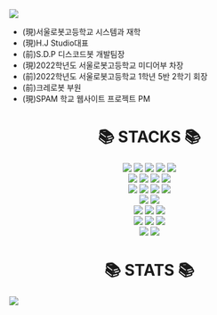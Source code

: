 <!DOCTYPE html>
<html lang="kr">
  <head>
    <meta charset="UTF-8" />
    <meta http-equiv="X-UA-Compatible" content="IE=edge" />
    <meta name="viewport" content="width=device-width, initial-scale=1.0" />
  </head>
  <body>
    <img src="https://capsule-render.vercel.app/api?type=waving&text=저는%20정현서%20혹은%20정삼복입니다&&color=timeGradient&&animation=twinkling&height=200&fontSize=60"
         />
    <ul>
      <li>(現)서울로봇고등학교 시스템과 재학</li>
      <li>(現)H.J Studio대표</li>
      <li>(前)S.D.P 디스코드봇 개발팀장</li>
      <li>(現)2022학년도 서울로봇고등학교 미디어부 차장</li>
      <li>(前)2022학년도 서울로봇고등학교 1학년 5반 2학기 회장</li>
      <li>(前)크레로봇 부원</li>
      <li>(現)SPAM 학교 웹사이트 프로젝트  PM</li>
    </ul>
    <div align=center><h1>📚 STACKS 📚 </h1></div>
    <div align="center">
        <img
          src="https://img.shields.io/badge/java-007396?style=for-the-badge&logo=java&logoColor=white"
        />
        <img
          src="https://img.shields.io/badge/C-00599C?style=for-the-badge&logo=C%2B%2B&logoColor=white"
        />
        <img
          src="https://img.shields.io/badge/python-3776AB?style=for-the-badge&logo=python&logoColor=white"
        />
        <img
          src="https://img.shields.io/badge/typescript-3178C6?style=for-the-badge&logo=typescript&logoColor=white"
        />
        <img
          src="https://img.shields.io/badge/go-00ADD8?style=for-the-badge&logo=go&logoColor=white"
        />
        <br />
        <img
          src="https://img.shields.io/badge/html5-E34F26?style=for-the-badge&logo=html5&logoColor=white"
        />
        <img
          src="https://img.shields.io/badge/css-1572B6?style=for-the-badge&logo=css3&logoColor=white"
        />
        <img
          src="https://img.shields.io/badge/javascript-F7DF1E?style=for-the-badge&logo=javascript&logoColor=black"
        />
        <img
          src="https://img.shields.io/badge/flutter-02569B?style=for-the-badge&logo=flutter&logoColor=white"
        />
        <br />      
        <img
          src="https://img.shields.io/badge/unity-222324?style=for-the-badge&logo=unity&logoColor=white"
        />
        <img
          src="https://img.shields.io/badge/androidstudio-3DDC84?style=for-the-badge&logo=androidstudio&logoColor=white"
        />      
        <img
          src="https://img.shields.io/badge/adobephotoshop-31A8FF?style=for-the-badge&logo=adobephotoshop&logoColor=black"
        />
        <img
          src="https://img.shields.io/badge/adobeillustrator-FF9A00?style=for-the-badge&logo=adobeillustrator&logoColor=black"
        />
      <br />
        <img
          src="https://img.shields.io/badge/adobepremierepro-9999FF?style=for-the-badge&logo=adobepremierepro&logoColor=black"
        />
        <img
          src="https://img.shields.io/badge/adobeaftereffects-9999FF?style=for-the-badge&logo=adobeaftereffects&logoColor=black"
        />
        <br />     
        <img
          src="https://img.shields.io/badge/node.js-339933?style=for-the-badge&logo=nodedotjs&logoColor=white"
        />
        <img
          src="https://img.shields.io/badge/express-181717?style=for-the-badge&logo=express&logoColor=white"
        />
        <img
          src="https://img.shields.io/badge/figma-F24E1E?style=for-the-badge&logo=figma&logoColor=white"
        />
        <br /> 
        <img
          src="https://img.shields.io/badge/linux-FCC624?style=for-the-badge&logo=linux&logoColor=black"
        />
        <img
          src="https://img.shields.io/badge/macos-181717?style=for-the-badge&logo=macos&logoColor=white"
        />
        <img
          src="https://img.shields.io/badge/windows11-0078D4?style=for-the-badge&logo=windows11&logoColor=white"
        />
        <br />
        <img
          src="https://img.shields.io/badge/github-181717?style=for-the-badge&logo=github&logoColor=white"
        />
        <img
          src="https://img.shields.io/badge/git-F05032?style=for-the-badge&logo=git&logoColor=white"
        />
      </div>
    <div align=center><h1>📚 STATS 📚 </h1></div>
    <div align=cente>
    <img
        src="https://github-readme-stats.vercel.app/api?username=NANONANDFLASH&show_icons=true&theme=radical"
      />
    </div>
  </body>
</html>
